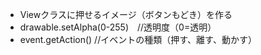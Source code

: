  * Viewクラスに押せるイメージ（ボタンもどき）を作る
 * drawable.setAlpha(0-255)　//透明度（0=透明）
 * event.getAction() //イベントの種類（押す、離す、動かす）
